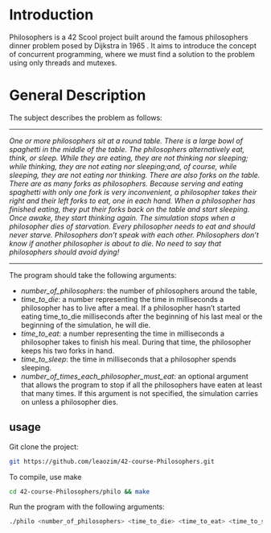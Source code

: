 # Introduction

Philosophers is a 42 Scool project built around the famous philosophers dinner problem posed by Dijkstra in 1965 . It aims to introduce the concept of concurrent programming, where we must find a solution to the problem using only threads and mutexes.

# General Description

The subject describes the problem as follows:
______________
*One or more philosophers sit at a round table. There is a large bowl of spaghetti in the middle of the table. The philosophers alternatively eat, think, or sleep. While they are eating, they are not thinking nor sleeping; while thinking, they are not eating nor sleeping;and, of course, while sleeping, they are not eating nor thinking. There are also forks on the table. There are as many forks as philosophers. 
Because serving and eating spaghetti with only one fork is very inconvenient, a philosopher takes their right and their left forks to eat, one in each hand.  When a philosopher has finished eating, they put their forks back on the table and
start sleeping. 
Once awake, they start thinking again. The simulation stops when a philosopher dies of starvation.
Every philosopher needs to eat and should never starve.
Philosophers don’t speak with each other.
Philosophers don’t know if another philosopher is about to die.
No need to say that philosophers should avoid dying!*
______________

The program should take the following arguments:

- *number_of_philosophers*: the number of philosophers around the table,
- *time_to_die*: a number representing the time in milliseconds a philosopher has to live after a meal. If a philosopher hasn’t started eating time_to_die milliseconds after the beginning of his last meal or the beginning of the simulation, he will die.
- *time_to_eat*: a number representing the time in milliseconds a philosopher takes to finish his meal. During that time, the philosopher keeps his two forks in hand.
- *time_to_sleep*: the time in milliseconds that a philosopher spends sleeping.
- *number_of_times_each_philosopher_must_eat*: an optional argument that allows the program to stop if all the philosophers have eaten at least that many times. If this argument is not specified, the simulation carries on unless a philosopher dies.

## usage

Git clone the project:
```sh
git https://github.com/leaozim/42-course-Philosophers.git
```
To compile, use make
```sh
cd 42-course-Philosophers/philo && make
```
Run the program with the following arguments:
```sh
./philo <number_of_philosophers> <time_to_die> <time_to_eat> <time_to_sleep> [number_of_times_each_philo_must_eat]
``` 
